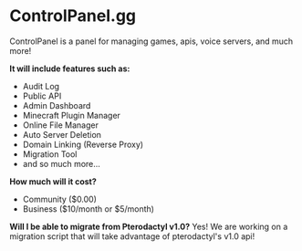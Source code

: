 # ControlPanel.gg
ControlPanel is a panel for managing games, apis, voice servers, and much more! 

__It will include features such as:__
- Audit Log 
- Public API 
- Admin Dashboard
- Minecraft Plugin Manager
-  Online File Manager 
- Auto Server Deletion 
- Domain Linking (Reverse Proxy) 
- Migration Tool 
- and so much more... 

__How much will it cost?__
- Community ($0.00)
-  Business ($10/month or $5/month) 

__Will I be able to migrate from Pterodactyl v1.0?__
Yes! We are working on a migration script that will take advantage of pterodactyl's v1.0 api!
